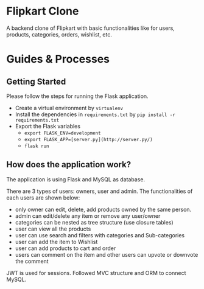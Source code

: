 # Flipkart Clone

A backend clone of Flipkart with basic functionalities like for users, products, categories, orders, wishlist, etc.

# Guides & Processes

## Getting Started

Please follow the steps for running the Flask application.

- Create a virtual environment by `virtualenv`
- Install the dependencies in `requirements.txt` by `pip install -r requirements.txt`
- Export the Flask variables
    - `export FLASK_ENV=development`
    - `export FLASK_APP=[server.py](http://server.py/)`
    - `flask run`

## How does the application work?

The application is using Flask and MySQL as database. 

There are 3 types of users: owners, user and admin. The functionalities of each users are shown below:

- only owner can edit, delete, add products owned by the same person.
- admin can edit/delete any item or remove any user/owner
- categories can be nested as tree structure (use closure tables)
- user can view all the products
- user can use search and filters with categories and Sub-categories
- user can add the item to Wishlist
- user can add products to cart and order
- users can comment on the item and other users can upvote or downvote the comment

JWT is used for sessions. Followed MVC structure and ORM to connect MySQL.
